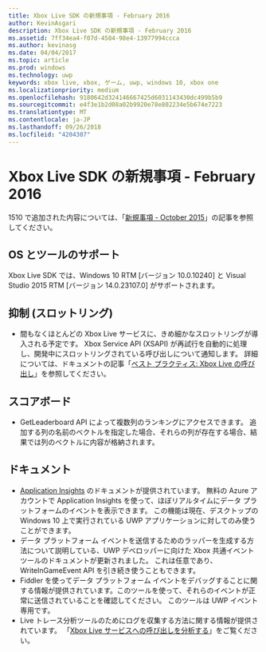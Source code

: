 ```yaml
---
title: Xbox Live SDK の新規事項 - February 2016
author: KevinAsgari
description: Xbox Live SDK の新規事項 - February 2016
ms.assetid: 7ff34ea4-f07d-4584-98e4-13977994ccca
ms.author: kevinasg
ms.date: 04/04/2017
ms.topic: article
ms.prod: windows
ms.technology: uwp
keywords: xbox live, xbox, ゲーム, uwp, windows 10, xbox one
ms.localizationpriority: medium
ms.openlocfilehash: 9180642d324146667425d6031143430dc499b5b9
ms.sourcegitcommit: e4f3e1b2d08a02b9920e78e802234e5b674e7223
ms.translationtype: MT
ms.contentlocale: ja-JP
ms.lasthandoff: 09/26/2018
ms.locfileid: "4204307"
---
```

# <a name="whats-new-for-the-xbox-live-sdk---february-2016"></a>Xbox Live SDK の新規事項 - February 2016

1510 で追加された内容については、「[新規事項 - October 2015](1510-whats-new.md)」の記事を参照してください。

## <a name="os-and-tool-support"></a>OS とツールのサポート
Xbox Live SDK では、Windows 10 RTM [バージョン 10.0.10240] と Visual Studio 2015 RTM [バージョン 14.0.23107.0] がサポートされます。

## <a name="throttling"></a>抑制 (スロットリング)
- 間もなくほとんどの Xbox Live サービスに、きめ細かなスロットリングが導入される予定です。  Xbox Service API (XSAPI) が再試行を自動的に処理し、開発中にスロットリングされている呼び出しについて通知します。  詳細については、ドキュメントの記事「[ベスト プラクティス: Xbox Live の呼び出し](../using-xbox-live/best-practices/best-practices-for-calling-xbox-live.md)」を参照してください。

## <a name="leaderboards"></a>スコアボード
- GetLeaderboard API によって複数列のランキングにアクセスできます。 追加する列の名前のベクトルを指定した場合、それらの列が存在する場合、結果では列のベクトルに内容が格納されます。

## <a name="documentation"></a>ドキュメント
- [Application Insights](https://developer.microsoft.com/en-us/games/xbox/docs/xboxlive/xbox-live-partners/event-driven-data-platform/application-insights) のドキュメントが提供されています。  無料の Azure アカウントで Application Insights を使って、ほぼリアルタイムにデータ プラットフォームのイベントを表示できます。  この機能は現在、デスクトップの Windows 10 上で実行されている UWP アプリケーションに対してのみ使うことができます。
- データ プラットフォーム イベントを送信するためのラッパーを生成する方法について説明している、UWP デベロッパーに向けた Xbox 共通イベント ツールのドキュメントが更新されました。  これは任意であり、WriteInGameEvent API を引き続き使うこともできます。
- Fiddler を使ってデータ プラットフォーム イベントをデバッグすることに関する情報が提供されています。このツールを使って、それらのイベントが正常に送信されていることを確認してください。  このツールは UWP イベント専用です。
- Live トレース分析ツールのためにログを収集する方法に関する情報が提供されています。  「[Xbox Live サービスへの呼び出しを分析する](../tools/analyze-service-calls.md)」をご覧ください。
